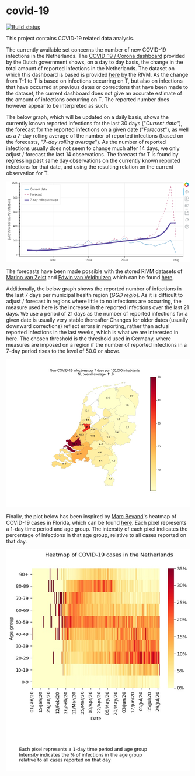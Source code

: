 # covid-19
[![Build status](https://ci.appveyor.com/api/projects/status/hjap7sk0bm8ds37q?svg=true)](https://ci.appveyor.com/project/RogerLord/covid-19)

This project contains COVID-19 related data analysis.

The currently available set concerns the number of new COVID-19 infections in the Netherlands. The [COVID-19 / Corona dashboard](https://coronadashboard.rijksoverheid.nl/) provided by the Dutch government shows, on a day to day basis, the change in the total amount of reported infections in the Netherlands. The dataset on which this dashboard is based is provided [here](https://data.rivm.nl/geonetwork/srv/dut/catalog.search#/metadata/2c4357c8-76e4-4662-9574-1deb8a73f724?tab=relations) by the RIVM. As the change from T-1 to T is based on infections occurring on T, but also on infections that have occurred at previous dates or corrections that have been made to the dataset, the current dashboard does not give an accurate estimate of the amount of infections occurring on T. The reported number does however appear to be interpreted as such.

The below graph, which will be updated on a daily basis, shows the currently known reported infections for the last 30 days ("*Current data*"), the forecast for the reported infections on a given date ("*Forecast*"), as well as a 7-day rolling average of the number of reported infections (based on the forecasts, "*7-day rolling average*"). As the number of reported infections usually does not seem to change much after 14 days, we only adjust / forecast the last 14 observations. The forecast for T is found by regressing past same day observations on the currently known reported infections for that date, and using the resulting relation on the current observation for T.

<p align="center">
  <img src="https://raw.githubusercontent.com/rogerlord/covid-19/master/plots/nl/COVID-19_daily_cases_plot.png" alt="COVID-19 daily infections in the Netherlands"/>
</p>

The forecasts have been made possible with the stored RIVM datasets of [Marino van Zelst](https://github.com/mzelst) and [Edwin van Veldhuizen](https://github.com/edwinveldhuizen) which can be found [here](https://github.com/mzelst/covid-19/).

Additionally, the below graph shows the reported number of infections in the last 7 days per municipal health region (*GGD regio*). As it is difficult to
adjust / forecast in regions where little to no infections are occurring, the measure used here is the increase in the reported infections over the last 21 days. We
use a period of 21 days as the number of reported infections for a given date is usually very stable thereafter Changes for older dates (usually downward
corrections) reflect errors in reporting, rather than actual reported infections in the last weeks, which is what we are interested in here. The chosen threshold is the threshold used in Germany, where measures are imposed on a region if the number of reported infections in a 7-day period rises to the level of 50.0 or above.

<p align="center">
  <img src="https://raw.githubusercontent.com/rogerlord/covid-19/master/plots/nl/COVID-19_daily_cases_per_ggd_region_plot.jpg" alt="COVID-19 daily infections per municipal health region in the Netherlands"/>
</p>

Finally, the plot below has been inspired by [Marc Bevand](https://github.com/mbevand)'s heatmap of COVID-19 cases in Florida, which can be found [here](https://github.com/mbevand/florida-covid19-line-list-data). Each pixel represents a 1-day time period and age group. The intensity of each pixel indicates the
percentage of infections in that age group, relative to all cases reported on that day.

<p align="center">
  <img src="https://raw.githubusercontent.com/rogerlord/covid-19/master/plots/nl/COVID-19_heatmap_plot.jpg" alt="Heatmap of COVID-19 cases in the Netherlands"/>
</p>